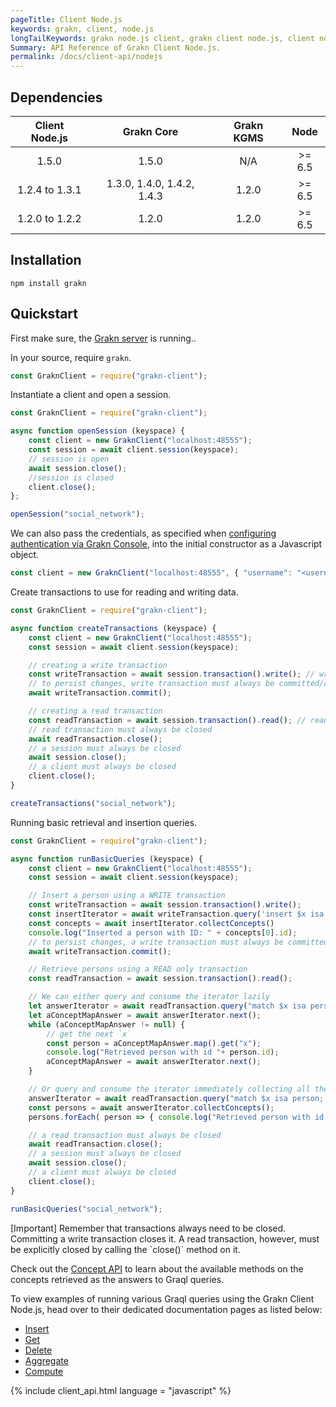 ```yaml
---
pageTitle: Client Node.js
keywords: grakn, client, node.js
longTailKeywords: grakn node.js client, grakn client node.js, client node.js, python node.js
Summary: API Reference of Grakn Client Node.js.
permalink: /docs/client-api/nodejs
---
```


## Dependencies

| Client Node.js | Grakn Core                  | Grakn KGMS   |  Node  |
| :------------: | :-------------------------: | :----------: | :----: |
| 1.5.0          | 1.5.0                       | N/A          | >= 6.5 |
| 1.2.4 to 1.3.1 | 1.3.0, 1.4.0, 1.4.2, 1.4.3  | 1.2.0        | >= 6.5 |
| 1.2.0 to 1.2.2 | 1.2.0                       | 1.2.0        | >= 6.5 |

## Installation
```
npm install grakn
```

## Quickstart
First make sure, the [Grakn server](/docs/running-grakn/install-and-run#start-the-grakn-server) is running..

In your source, require `grakn`.

<!-- test-example socialNetworkNodejsClientA.js -->
```javascript
const GraknClient = require("grakn-client");
```

Instantiate a client and open a session.

<!-- test-example socialNetworkNodejsClientB.js -->
```javascript
const GraknClient = require("grakn-client");

async function openSession (keyspace) {
	const client = new GraknClient("localhost:48555");
	const session = await client.session(keyspace);
	// session is open
	await session.close();
	//session is closed
	client.close();
};

openSession("social_network");
```

We can also pass the credentials, as specified when [configuring authentication via Grakn Console](/docs/management/users), into the initial constructor as a Javascript object.

<!-- test-ignore -->
```javascript
const client = new GraknClient("localhost:48555", { "username": "<username>", "password": "<password>" });
```

Create transactions to use for reading and writing data.

<!-- test-example socialNetworkNodejsClientC.js -->
```javascript
const GraknClient = require("grakn-client");

async function createTransactions (keyspace) {
	const client = new GraknClient("localhost:48555");
	const session = await client.session(keyspace);

	// creating a write transaction
	const writeTransaction = await session.transaction().write(); // write transaction is open
	// to persist changes, write transaction must always be committed/closed
	await writeTransaction.commit();

	// creating a read transaction
	const readTransaction = await session.transaction().read(); // read transaction is open
	// read transaction must always be closed
	await readTransaction.close();
	// a session must always be closed
	await session.close();
	// a client must always be closed
	client.close();
}

createTransactions("social_network");
```

Running basic retrieval and insertion queries.

<!-- test-example socialNetworkNodejsClientD.js -->
```javascript
const GraknClient = require("grakn-client");

async function runBasicQueries (keyspace) {
	const client = new GraknClient("localhost:48555");
	const session = await client.session(keyspace);

	// Insert a person using a WRITE transaction
	const writeTransaction = await session.transaction().write();
	const insertIterator = await writeTransaction.query('insert $x isa person, has email "x@email.com";');
	const concepts = await insertIterator.collectConcepts()
	console.log("Inserted a person with ID: " + concepts[0].id);
	// to persist changes, a write transaction must always be committed (closed)
	await writeTransaction.commit();

	// Retrieve persons using a READ only transaction
	const readTransaction = await session.transaction().read();

	// We can either query and consume the iterator lazily
	let answerIterator = await readTransaction.query("match $x isa person; get; limit 10;");
	let aConceptMapAnswer = await answerIterator.next();
	while (aConceptMapAnswer != null) {
		// get the next `x`
		const person = aConceptMapAnswer.map().get("x");
		console.log("Retrieved person with id "+ person.id);
		aConceptMapAnswer = await answerIterator.next();
	}

	// Or query and consume the iterator immediately collecting all the results
	answerIterator = await readTransaction.query("match $x isa person; get; limit 10;");
	const persons = await answerIterator.collectConcepts();
	persons.forEach( person => { console.log("Retrieved person with id "+ person.id) });

	// a read transaction must always be closed
	await readTransaction.close();
	// a session must always be closed
	await session.close();
	// a client must always be closed
	client.close();
}

runBasicQueries("social_network");
```

<div class="note">
[Important]
Remember that transactions always need to be closed. Committing a write transaction closes it. A read transaction, however, must be explicitly closed by calling the `close()` method on it.
</div>

Check out the [Concept API](/docs/concept-api/overview) to learn about the available methods on the concepts retrieved as the answers to Graql queries.

To view examples of running various Graql queries using the Grakn Client Node.js, head over to their dedicated documentation pages as listed below:
- [Insert](/docs/query/insert-query)
- [Get](/docs/query/get-query)
- [Delete](/docs/query/delete-query)
- [Aggregate](/docs/query/aggregate-query)
- [Compute](/docs/query/compute-query)

{% include client_api.html language = "javascript" %}
